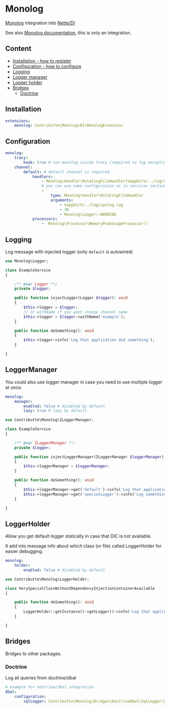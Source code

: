 # Monolog

[Monolog](https://github.com/Seldaek/monolog/) integration into [Nette/DI](https://github.com/nette/di)

See also [Monolog documentation](https://github.com/Seldaek/monolog#documentation), this is only an integration.

## Content

- [Installation - how to register](#installation)
- [Configuration - how to configure](#configuration)
- [Logging](#logging)
- [Logger manager](#loggermanager)
- [Logger holder](#loggerholder)
- [Bridges](#bridges)
    - [Doctrine](#doctrine)

## Installation

```yaml
extensions:
    monolog: Contributte\Monolog\DI\MonologExtension
```

## Configuration

```yaml
monolog:
    tracy:
        hook: true # use monolog inside tracy (required to log exceptions with monolog)
    channel:
        default: # default channel is required
            handlers:
                - Monolog\Handler\RotatingFileHandler(%appDir%/../log/syslog.log, 30, Monolog\Logger::WARNING)
                # you can use same configuration as in services section (with setup, type, arguments, etc.)
                -
                    type: Monolog\Handler\RotatingFileHandler
                    arguments:
                        - %appDir%/../log/syslog.log
                        - 30
                        - Monolog\Logger::WARNING
            processors:
                -  Monolog\Processor\MemoryPeakUsageProcessor()
```

## Logging

Log message with injected logger (only `default` is autowired)

```php
use Monolog\Logger;

class ExampleService
{

    /** @var Logger **/
    private $logger;

    public function injectLogger(Logger $logger): void
    {
        $this->logger = $logger;
        // or withName if you want change channel name
        $this->logger = $logger->withName('example');
    }

    public function doSomething(): void
    {
        $this->logger->info('Log that application did something');
    }

}
```

## LoggerManager

You could also use logger manager in case you need to use multiple logger at once.

```yaml
monolog:
    manager:
        enabled: false # disabled by default
        lazy: true # lazy by default
```

```php
use Contributte\Monolog\ILoggerManager;

class ExampleService
{

    /** @var ILoggerManager **/
    private $logger;

    public function injectLoggerManager(ILoggerManager $loggerManager): void
    {
        $this->loggerManager = $loggerManager;
    }

    public function doSomething(): void
    {
        $this->loggerManager->get('default')->info('Log that application did something');
        $this->loggerManager->get('specialLogger')->info('Log something very special')
    }

}
```

## LoggerHolder

Allow you get default logger statically in case that DIC is not available.

It add into message info about which class (or file) called LoggerHolder for easier debugging.

```yaml
monolog:
    holder:
        enabled: false # disabled by default
```

```php
use Contributte\Monolog\LoggerHolder;

class VerySpecialClassWithoutDependencyInjectionContainerAvailable
{

    public function doSomething(): void
    {
        LoggerHolder::getInstance()->getLogger()->info('Log that application did something');
    }

}
```

## Bridges

Bridges to other packages.

### Doctrine

Log all queries from doctrine/dbal

```yaml
# example for nettrine/dbal integration
dbal:
    configuration:
        sqlLogger: Contributte\Monolog\Bridges\DoctrineDbal\SqlLogger(@Monolog\Logger)
```
